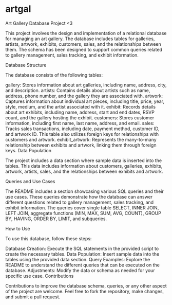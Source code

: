 # artgal
Art Gallery Database Project <3 

This project involves the design and implementation of a relational database for managing an art gallery. The database includes tables for galleries, artists, artwork, exhibits, customers, sales, and the relationships between them. The schema has been designed to support common queries related to gallery management, sales tracking, and exhibit information.

Database Structure

The database consists of the following tables:

gallery: Stores information about art galleries, including name, address, city, and description.
artists: Contains details about artists such as name, address, phone number, and the gallery they are associated with.
artwork: Captures information about individual art pieces, including title, price, year, style, medium, and the artist associated with it.
exhibit: Records details about art exhibits, including name, address, start and end dates, RSVP count, and the gallery hosting the exhibit.
customers: Stores customer information, including first name, last name, address, and email.
sales: Tracks sales transactions, including date, payment method, customer ID, and artwork ID. This table also utilizes foreign keys for relationships with customers and artwork.
exhibit_artwork: Represents the many-to-many relationship between exhibits and artwork, linking them through foreign keys.
Data Population

The project includes a data section where sample data is inserted into the tables. This data includes information about customers, galleries, exhibits, artwork, artists, sales, and the relationships between exhibits and artwork.

Queries and Use Cases

The README includes a section showcasing various SQL queries and their use cases. These queries demonstrate how the database can answer different questions related to gallery management, sales tracking, and exhibit information. The queries cover single table SELECT, INNER JOIN, LEFT JOIN, aggregate functions (MIN, MAX, SUM, AVG, COUNT), GROUP BY, HAVING, ORDER BY, LIMIT, and subqueries.

How to Use

To use this database, follow these steps:

Database Creation: Execute the SQL statements in the provided script to create the necessary tables.
Data Population: Insert sample data into the tables using the provided data section.
Query Examples: Explore the README to understand the different queries that can be executed on the database.
Adjustments: Modify the data or schema as needed for your specific use case.
Contributions

Contributions to improve the database schema, queries, or any other aspect of the project are welcome. Feel free to fork the repository, make changes, and submit a pull request.
